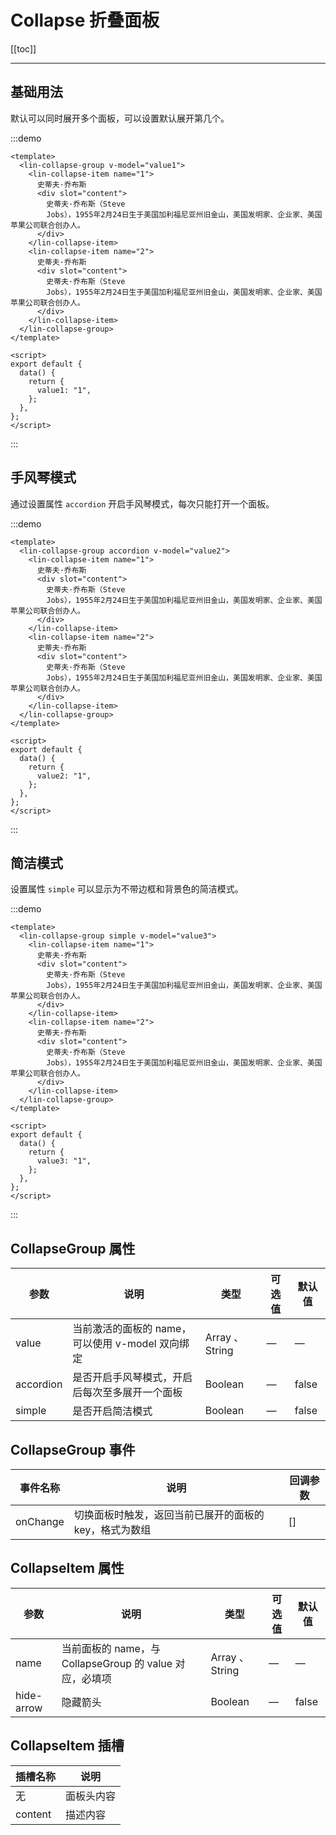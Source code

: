 # Collapse 折叠面板

[[toc]]

---

## 基础用法

默认可以同时展开多个面板，可以设置默认展开第几个。

:::demo

```vue
<template>
  <lin-collapse-group v-model="value1">
    <lin-collapse-item name="1">
      史蒂夫·乔布斯
      <div slot="content">
        史蒂夫·乔布斯（Steve
        Jobs），1955年2月24日生于美国加利福尼亚州旧金山，美国发明家、企业家、美国苹果公司联合创办人。
      </div>
    </lin-collapse-item>
    <lin-collapse-item name="2">
      史蒂夫·乔布斯
      <div slot="content">
        史蒂夫·乔布斯（Steve
        Jobs），1955年2月24日生于美国加利福尼亚州旧金山，美国发明家、企业家、美国苹果公司联合创办人。
      </div>
    </lin-collapse-item>
  </lin-collapse-group>
</template>

<script>
export default {
  data() {
    return {
      value1: "1",
    };
  },
};
</script>
```

:::

## 手风琴模式

通过设置属性 `accordion` 开启手风琴模式，每次只能打开一个面板。

:::demo

```vue
<template>
  <lin-collapse-group accordion v-model="value2">
    <lin-collapse-item name="1">
      史蒂夫·乔布斯
      <div slot="content">
        史蒂夫·乔布斯（Steve
        Jobs），1955年2月24日生于美国加利福尼亚州旧金山，美国发明家、企业家、美国苹果公司联合创办人。
      </div>
    </lin-collapse-item>
    <lin-collapse-item name="2">
      史蒂夫·乔布斯
      <div slot="content">
        史蒂夫·乔布斯（Steve
        Jobs），1955年2月24日生于美国加利福尼亚州旧金山，美国发明家、企业家、美国苹果公司联合创办人。
      </div>
    </lin-collapse-item>
  </lin-collapse-group>
</template>

<script>
export default {
  data() {
    return {
      value2: "1",
    };
  },
};
</script>
```

:::

## 简洁模式

设置属性 `simple` 可以显示为不带边框和背景色的简洁模式。

:::demo

```vue
<template>
  <lin-collapse-group simple v-model="value3">
    <lin-collapse-item name="1">
      史蒂夫·乔布斯
      <div slot="content">
        史蒂夫·乔布斯（Steve
        Jobs），1955年2月24日生于美国加利福尼亚州旧金山，美国发明家、企业家、美国苹果公司联合创办人。
      </div>
    </lin-collapse-item>
    <lin-collapse-item name="2">
      史蒂夫·乔布斯
      <div slot="content">
        史蒂夫·乔布斯（Steve
        Jobs），1955年2月24日生于美国加利福尼亚州旧金山，美国发明家、企业家、美国苹果公司联合创办人。
      </div>
    </lin-collapse-item>
  </lin-collapse-group>
</template>

<script>
export default {
  data() {
    return {
      value3: "1",
    };
  },
};
</script>
```

:::

## CollapseGroup 属性

| 参数      | 说明                                             | 类型            | 可选值 | 默认值 |
| --------- | ------------------------------------------------ | --------------- | ------ | ------ |
| value     | 当前激活的面板的 name，可以使用 v-model 双向绑定 | Array 、 String | —      | —      |
| accordion | 是否开启手风琴模式，开启后每次至多展开一个面板   | Boolean         | —      | false  |
| simple    | 是否开启简洁模式                                 | Boolean         | —      | false  |

## CollapseGroup 事件

| 事件名称 | 说明                                                   | 回调参数 |
| -------- | ------------------------------------------------------ | -------- |
| onChange | 切换面板时触发，返回当前已展开的面板的 key，格式为数组 | []       |

## CollapseItem 属性

| 参数       | 说明                                                    | 类型           | 可选值 | 默认值 |
| ---------- | ------------------------------------------------------- | -------------- | ------ | ------ |
| name       | 当前面板的 name，与 CollapseGroup 的 value 对应，必填项 | Array 、String | —      | —      |
| hide-arrow | 隐藏箭头                                                | Boolean        | —      | false  |

## CollapseItem 插槽

| 插槽名称 | 说明       |
| -------- | ---------- |
| 无       | 面板头内容 |
| content  | 描述内容   |
